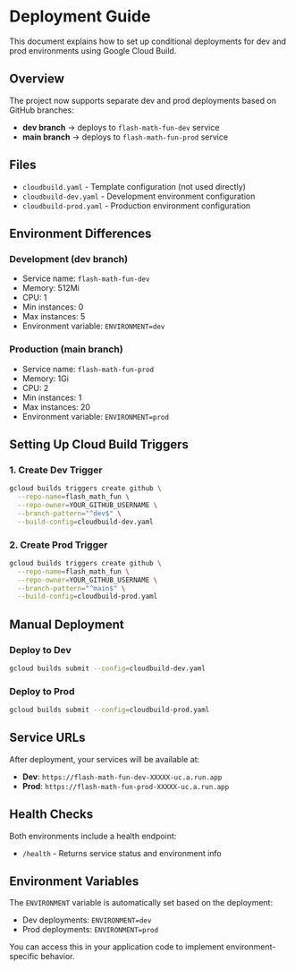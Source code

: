 # Deployment Guide

This document explains how to set up conditional deployments for dev and prod environments using Google Cloud Build.

## Overview

The project now supports separate dev and prod deployments based on GitHub branches:
- **dev branch** → deploys to `flash-math-fun-dev` service
- **main branch** → deploys to `flash-math-fun-prod` service

## Files

- `cloudbuild.yaml` - Template configuration (not used directly)
- `cloudbuild-dev.yaml` - Development environment configuration
- `cloudbuild-prod.yaml` - Production environment configuration

## Environment Differences

### Development (dev branch)
- Service name: `flash-math-fun-dev`
- Memory: 512Mi
- CPU: 1
- Min instances: 0
- Max instances: 5
- Environment variable: `ENVIRONMENT=dev`

### Production (main branch)
- Service name: `flash-math-fun-prod`
- Memory: 1Gi
- CPU: 2
- Min instances: 1
- Max instances: 20
- Environment variable: `ENVIRONMENT=prod`

## Setting Up Cloud Build Triggers

### 1. Create Dev Trigger
```bash
gcloud builds triggers create github \
  --repo-name=flash_math_fun \
  --repo-owner=YOUR_GITHUB_USERNAME \
  --branch-pattern="^dev$" \
  --build-config=cloudbuild-dev.yaml
```

### 2. Create Prod Trigger
```bash
gcloud builds triggers create github \
  --repo-name=flash_math_fun \
  --repo-owner=YOUR_GITHUB_USERNAME \
  --branch-pattern="^main$" \
  --build-config=cloudbuild-prod.yaml
```

## Manual Deployment

### Deploy to Dev
```bash
gcloud builds submit --config=cloudbuild-dev.yaml
```

### Deploy to Prod
```bash
gcloud builds submit --config=cloudbuild-prod.yaml
```

## Service URLs

After deployment, your services will be available at:
- **Dev**: `https://flash-math-fun-dev-XXXXX-uc.a.run.app`
- **Prod**: `https://flash-math-fun-prod-XXXXX-uc.a.run.app`

## Health Checks

Both environments include a health endpoint:
- `/health` - Returns service status and environment info

## Environment Variables

The `ENVIRONMENT` variable is automatically set based on the deployment:
- Dev deployments: `ENVIRONMENT=dev`
- Prod deployments: `ENVIRONMENT=prod`

You can access this in your application code to implement environment-specific behavior.